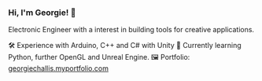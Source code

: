 ### Hi, I'm Georgie! 👋
Electronic Engineer with a interest in building tools for creative applications.

🛠 Experience with Arduino, C++ and C# with Unity
🌱 Currently learning Python, further OpenGL and Unreal Engine.
🖼 Portfolio: [georgiechallis.myportfolio.com](georgiechallis.myportfolio.com)

<!--
**GeorgieChallis/GeorgieChallis** is a ✨ _special_ ✨ repository because its `README.md` (this file) appears on your GitHub profile.

Here are some ideas to get you started:

- 🔭 I’m currently working on ...
- 🌱 I’m currently learning ...
- 👯 I’m looking to collaborate on ...
- 🤔 I’m looking for help with ...
- 💬 Ask me about ...
- 📫 How to reach me: ...
- 😄 Pronouns: ...
- ⚡ Fun fact: ...
-->
